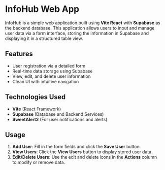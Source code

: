 # InfoHub Web App

InfoHub is a simple web application built using **Vite React** with **Supabase** as the backend database. This application allows users to input and manage user data via a form interface, storing the information in Supabase and displaying it in a structured table view.

## Features
* User registration via a detailed form
* Real-time data storage using Supabase
* View, edit, and delete user information
* Clean UI with intuitive navigation

## Technologies Used
- **Vite** (React Framework)
- **Supabase** (Database and Backend Services)
- **SweetAlert2** (For user notifications and alerts)

## Usage
1. **Add User**: Fill in the form fields and click the **Save User** button.
2. **View Users**: Click the **View Users** button to display stored user data.
3. **Edit/Delete Users**: Use the edit and delete icons in the **Actions** column to modify or remove data.
